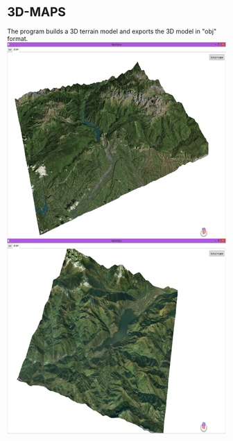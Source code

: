 # 3D-MAPS
The program builds a 3D terrain model and exports the 3D model in "obj" format.
<img src="WPFmaps/3Dmodel1.jpg" width="800" height="450"/>
<img src="WPFmaps/3Dmodel2.jpg" width="800" height="450"/>
